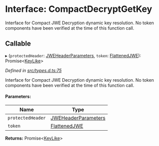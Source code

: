 # Interface: CompactDecryptGetKey

Interface for Compact JWE Decryption dynamic key resolution.
No token components have been verified at the time of this function call.

## Callable

▸ (`protectedHeader`: [JWEHeaderParameters](_types_d_.jweheaderparameters.md), `token`: [FlattenedJWE](_types_d_.flattenedjwe.md)): Promise\<[KeyLike](../types/_types_d_.keylike.md)>

*Defined in [src/types.d.ts:75](https://github.com/panva/jose/blob/v3.0.0/src/types.d.ts#L75)*

Interface for Compact JWE Decryption dynamic key resolution.
No token components have been verified at the time of this function call.

#### Parameters:

Name | Type |
------ | ------ |
`protectedHeader` | [JWEHeaderParameters](_types_d_.jweheaderparameters.md) |
`token` | [FlattenedJWE](_types_d_.flattenedjwe.md) |

**Returns:** Promise\<[KeyLike](../types/_types_d_.keylike.md)>
